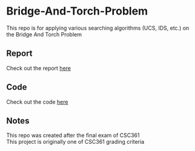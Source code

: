 # Bridge-And-Torch-Problem
This repo is for applying various searching algorithms (UCS, IDS, etc.) on the Bridge And Torch Problem

## Report
Check out the report [here](https://github.com/Hawzen/Bridge-And-Torch-Problem/blob/main/Report/Report.pdf)

## Code 
Check out the code [here](https://github.com/Hawzen/Bridge-And-Torch-Problem/blob/main/Code/bridge_problem.py) 

## Notes
This repo was created after the final exam of CSC361 <br>
This project is originally one of CSC361 grading criteria

